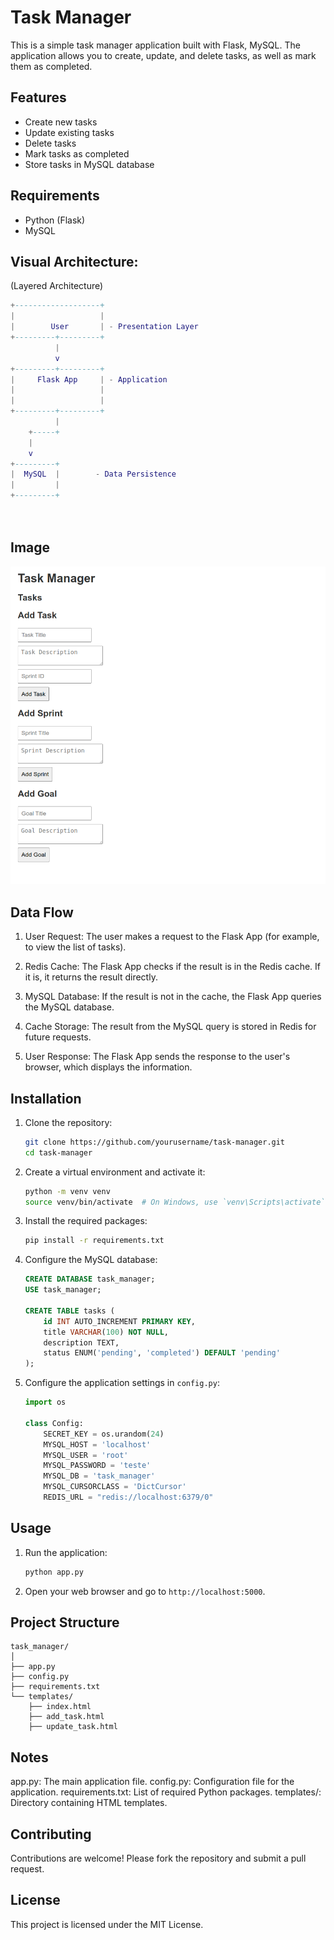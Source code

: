 # Task Manager

This is a simple task manager application built with Flask, MySQL. The application allows you to create, update, and delete tasks, as well as mark them as completed.

## Features

- Create new tasks
- Update existing tasks
- Delete tasks
- Mark tasks as completed
- Store tasks in MySQL database


## Requirements

- Python (Flask)
- MySQL


## Visual Architecture:
(Layered Architecture)

```LUA
+-------------------+
|                   | 
|        User       | - Presentation Layer
+---------+---------+
          |
          v
+---------+---------+
|     Flask App     | - Application 
|                   |
|                   |
+---------+---------+
          |
    +-----+
    |           
    v           
+---------+   
|  MySQL  |        - Data Persistence
|         |   
+---------+




```
## Image
![First Version](https://github.com/hanielrolemberg/computerscience/blob/master/Database/Projects/task_manag_mysql/img-manag-v1.png)


## Data Flow

1. User Request: The user makes a request to the Flask App (for example, to view the list of tasks).

2. Redis Cache: The Flask App checks if the result is in the Redis cache. If it is, it returns the result directly.
3. MySQL Database: If the result is not in the cache, the Flask App queries the MySQL database.
4. Cache Storage: The result from the MySQL query is stored in Redis for future requests.
5. User Response: The Flask App sends the response to the user's browser, which displays the information.


## Installation

1. Clone the repository:

    ```bash
    git clone https://github.com/yourusername/task-manager.git
    cd task-manager
    ```

2. Create a virtual environment and activate it:

    ```bash
    python -m venv venv
    source venv/bin/activate  # On Windows, use `venv\Scripts\activate`
    ```

3. Install the required packages:

    ```bash
    pip install -r requirements.txt
    ```

4. Configure the MySQL database:

    ```sql
    CREATE DATABASE task_manager;
    USE task_manager;

    CREATE TABLE tasks (
        id INT AUTO_INCREMENT PRIMARY KEY,
        title VARCHAR(100) NOT NULL,
        description TEXT,
        status ENUM('pending', 'completed') DEFAULT 'pending'
    );
    ```

5. Configure the application settings in `config.py`:

    ```python
    import os

    class Config:
        SECRET_KEY = os.urandom(24)
        MYSQL_HOST = 'localhost'
        MYSQL_USER = 'root'
        MYSQL_PASSWORD = 'teste'
        MYSQL_DB = 'task_manager'
        MYSQL_CURSORCLASS = 'DictCursor'
        REDIS_URL = "redis://localhost:6379/0"
    ```

## Usage

1. Run the application:

    ```bash
    python app.py
    ```

2. Open your web browser and go to `http://localhost:5000`.

## Project Structure

```plaintext
task_manager/
│
├── app.py
├── config.py
├── requirements.txt
└── templates/
    ├── index.html
    ├── add_task.html
    ├── update_task.html
```

## Notes
app.py: The main application file.
config.py: Configuration file for the application.
requirements.txt: List of required Python packages.
templates/: Directory containing HTML templates.

## Contributing
Contributions are welcome! Please fork the repository and submit a pull request.


## License
This project is licensed under the MIT License.
